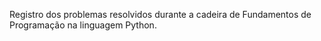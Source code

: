 Registro dos problemas resolvidos durante a cadeira de Fundamentos de Programação na linguagem Python.